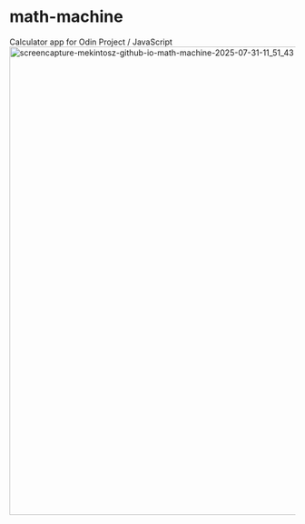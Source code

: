 # math-machine
Calculator app for Odin Project / JavaScript
<img width="1920" height="825" alt="screencapture-mekintosz-github-io-math-machine-2025-07-31-11_51_43" src="https://github.com/user-attachments/assets/c0032a39-11e6-4929-a93e-2de754e93ff1" />
